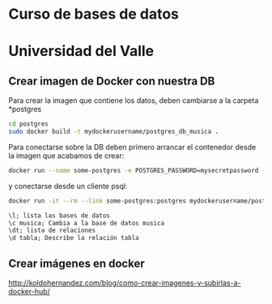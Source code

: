 # Curso de bases de datos
# Universidad del Valle

## Crear imagen de Docker con nuestra DB

Para crear la imagen que contiene los datos, deben cambiarse a la carpeta *postgres

``` bash
cd postgres
sudo docker build -t mydockerusername/postgres_db_musica .
```
Para conectarse sobre la DB deben primero arrancar el contenedor desde la imagen que acabamos de crear:

``` bash
docker run --name some-postgres -e POSTGRES_PASSWORD=mysecretpassword -d mydockerusername/postgres_db_musica
```
y conectarse desde un cliente psql:

``` bash
docker run -it --rm --link some-postgres:postgres mydockerusername/postgres_db_musica psql -h postgres -U postgres
```

```sql
\l; lista las bases de datos
\c musica; Cambia a la base de datos musica
\dt; lista de relaciones
\d tabla; Describe la relación tabla
```

## Crear imágenes en docker

http://koldohernandez.com/blog/como-crear-imagenes-y-subirlas-a-docker-hub/

